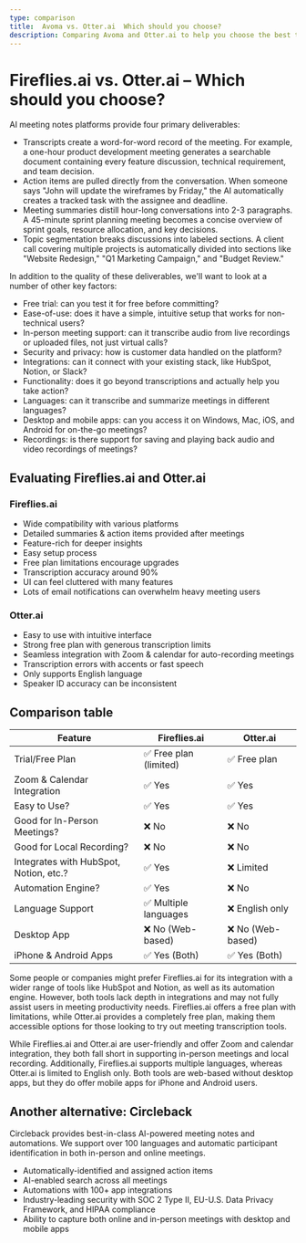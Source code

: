 ```yaml
---
type: comparison
title:  Avoma vs. Otter.ai  Which should you choose?
description: Comparing Avoma and Otter.ai to help you choose the best transcription tool. Explore features, pricing, and an alternative option, Circleback.
---
```


# Fireflies.ai vs. Otter.ai – Which should you choose?  
AI meeting notes platforms provide four primary deliverables:  
  
* Transcripts create a word-for-word record of the meeting. For example, a one-hour product development meeting generates a searchable document containing every feature discussion, technical requirement, and team decision.  
* Action items are pulled directly from the conversation. When someone says "John will update the wireframes by Friday," the AI automatically creates a tracked task with the assignee and deadline.  
* Meeting summaries distill hour-long conversations into 2-3 paragraphs. A 45-minute sprint planning meeting becomes a concise overview of sprint goals, resource allocation, and key decisions.  
* Topic segmentation breaks discussions into labeled sections. A client call covering multiple projects is automatically divided into sections like "Website Redesign," "Q1 Marketing Campaign," and "Budget Review."  
  
In addition to the quality of these deliverables, we'll want to look at a number of other key factors:  
  
* Free trial: can you test it for free before committing?  
* Ease-of-use: does it have a simple, intuitive setup that works for non-technical users?  
* In-person meeting support: can it transcribe audio from live recordings or uploaded files, not just virtual calls?  
* Security and privacy: how is customer data handled on the platform?  
* Integrations: can it connect with your existing stack, like HubSpot, Notion, or Slack?  
* Functionality: does it go beyond transcriptions and actually help you take action?  
* Languages: can it transcribe and summarize meetings in different languages?  
* Desktop and mobile apps: can you access it on Windows, Mac, iOS, and Android for on-the-go meetings?  
* Recordings: is there support for saving and playing back audio and video recordings of meetings?    
## Evaluating Fireflies.ai and Otter.ai  
### Fireflies.ai
- Wide compatibility with various platforms
- Detailed summaries & action items provided after meetings
- Feature-rich for deeper insights
- Easy setup process
- Free plan limitations encourage upgrades
- Transcription accuracy around 90%
- UI can feel cluttered with many features
- Lots of email notifications can overwhelm heavy meeting users

### Otter.ai
- Easy to use with intuitive interface
- Strong free plan with generous transcription limits
- Seamless integration with Zoom & calendar for auto-recording meetings
- Transcription errors with accents or fast speech
- Only supports English language
- Speaker ID accuracy can be inconsistent  
## Comparison table    
| Feature                           | Fireflies.ai               | Otter.ai                   |
|-----------------------------------|----------------------------|----------------------------|
| Trial/Free Plan                   | ✅ Free plan (limited)      | ✅ Free plan               |
| Zoom & Calendar Integration       | ✅ Yes                     | ✅ Yes                     |
| Easy to Use?                      | ✅ Yes                     | ✅ Yes                     |
| Good for In-Person Meetings?      | ❌ No                      | ❌ No                      |
| Good for Local Recording?         | ❌ No                      | ❌ No                      |
| Integrates with HubSpot, Notion, etc.? | ✅ Yes                 | ❌ Limited                 |
| Automation Engine?                | ✅ Yes                     | ❌ No                      |
| Language Support                  | ✅ Multiple languages      | ❌ English only            |
| Desktop App                       | ❌ No (Web-based)          | ❌ No (Web-based)          |
| iPhone & Android Apps             | ✅ Yes (Both)              | ✅ Yes (Both)              |  
Some people or companies might prefer Fireflies.ai for its integration with a wider range of tools like HubSpot and Notion, as well as its automation engine. However, both tools lack depth in integrations and may not fully assist users in meeting productivity needs. Fireflies.ai offers a free plan with limitations, while Otter.ai provides a completely free plan, making them accessible options for those looking to try out meeting transcription tools.

While Fireflies.ai and Otter.ai are user-friendly and offer Zoom and calendar integration, they both fall short in supporting in-person meetings and local recording. Additionally, Fireflies.ai supports multiple languages, whereas Otter.ai is limited to English only. Both tools are web-based without desktop apps, but they do offer mobile apps for iPhone and Android users.  
## Another alternative: Circleback  
Circleback provides best-in-class AI-powered meeting notes and automations. We support over 100 languages and automatic participant identification in both in-person and online meetings.  
  
* Automatically-identified and assigned action items  
* AI-enabled search across all meetings  
* Automations with 100+ app integrations  
* Industry-leading security with SOC 2 Type II, EU-U.S. Data Privacy Framework, and HIPAA compliance  
* Ability to capture both online and in-person meetings with desktop and mobile apps  